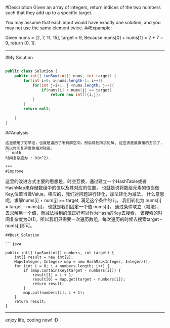 #Description
Given an array of integers, return indices of the two numbers such that they add up to a specific target.

You may assume that each input would have exactly one solution, and you may not use the same element twice.
##Expample:

>>>

Given nums = [2, 7, 11, 15], target = 9, Because nums[0] + nums[1] = 2 + 7 = 9, 
 return [0, 1].
 
>>>

***

#My Solution
```java

public class Solution {
    public int[] twoSum(int[] nums, int target) {
        for(int i=0; i<nums.length-1; i++){
            for(int j=i+1; j <nums.length; j++){
                if(nums[i] + nums[j] == target)
                    return new int[]{i,j};
            }
        }
        return null;
    
    }
}

```
##Analysis

```
这里使用了穷举法，也就是遍历了所有解空间，然后得到所求的解, 这应该是最直接的方式了，所以时间复杂度也相对较高。
```math
时间复杂度为 : O(n^2).
```
```
***
#Improve

```
这里的改进方式主要的思想是，时空互换，通过建立一个HashTable或者HashMap来存储数组中的值以及其对应的位置，
也就是说将数组元素的值当做Key,位置当做Value。相应的，我们对问题进行转化，加法转化为减法，
什么意思呢，求解nums[i] + num[j] == target, 满足这个条件的 i j。 我们转化为 nums[i] = target - nums[j]，
也就是我们固定一个值 nums[j]， 通过条件联立（减法），去求解另一个值，而减法得到的值正好可以作为Hash的Key去搜索，
该搜索的时间复杂度为O(1)，所以我们只需要一次遍历数组，每次遍历的时候去搜索target - nums[j]即可。

```
##Best Solution

```java

public int[] twoSum(int[] numbers, int target) {
    int[] result = new int[2];
    Map<Integer, Integer> map = new HashMap<Integer, Integer>();
    for (int i = 0; i < numbers.length; i++) {
        if (map.containsKey(target - numbers[i])) {
            result[1] = i + 1;
            result[0] = map.get(target - numbers[i]);
            return result;
        }
        map.put(numbers[i], i + 1);
    }
    return result;
}

```
***

enjoy life, coding now! :D
